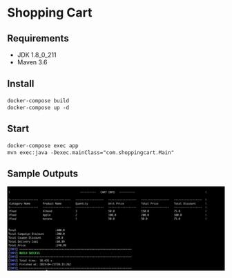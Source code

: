 # Shopping Cart

## Requirements


- JDK 1.8_0_211
- Maven 3.6

## Install

    docker-compose build
    docker-compose up -d


## Start
   
    docker-compose exec app
    mvn exec:java -Dexec.mainClass="com.shoppingcart.Main"

## Sample Outputs

![Alt text](sample_outputs/result.png?raw=true "Title")
